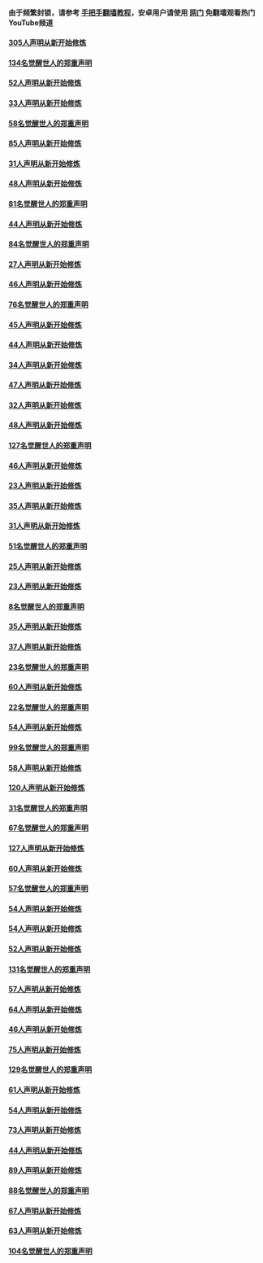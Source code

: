 #### 由于频繁封锁，请参考 [手把手翻墙教程](https://github.com/gfw-breaker/guides/wiki/)，安卓用户请使用 [网门](https://github.com/gfw-breaker/nogfw/blob/master/dl.md?t=03181000) 免翻墙观看热门YouTube频道 

#### [305人声明从新开始修炼](../pages/91/422153.md?t=03181000) 

#### [134名觉醒世人的郑重声明](../pages/91/422152.md?t=03181000) 

#### [52人声明从新开始修炼](../pages/91/421846.md?t=03181000) 

#### [33人声明从新开始修炼](../pages/91/421804.md?t=03181000) 

#### [58名觉醒世人的郑重声明](../pages/91/421845.md?t=03181000) 

#### [85人声明从新开始修炼](../pages/91/421769.md?t=03181000) 

#### [31人声明从新开始修炼](../pages/91/421763.md?t=03181000) 

#### [48人声明从新开始修炼](../pages/91/421605.md?t=03181000) 

#### [81名觉醒世人的郑重声明](../pages/91/421656.md?t=03181000) 

#### [44人声明从新开始修炼](../pages/91/421544.md?t=03181000) 

#### [84名觉醒世人的郑重声明](../pages/91/421543.md?t=03181000) 

#### [27人声明从新开始修炼](../pages/91/421465.md?t=03181000) 

#### [46人声明从新开始修炼](../pages/91/421454.md?t=03181000) 

#### [76名觉醒世人的郑重声明](../pages/91/421453.md?t=03181000) 

#### [45人声明从新开始修炼](../pages/91/421452.md?t=03181000) 

#### [44人声明从新开始修炼](../pages/91/421422.md?t=03181000) 

#### [34人声明从新开始修炼](../pages/91/421322.md?t=03181000) 

#### [47人声明从新开始修炼](../pages/91/421264.md?t=03181000) 

#### [32人声明从新开始修炼](../pages/91/421225.md?t=03181000) 

#### [48人声明从新开始修炼](../pages/91/421202.md?t=03181000) 

#### [127名觉醒世人的郑重声明](../pages/91/421224.md?t=03181000) 

#### [46人声明从新开始修炼](../pages/91/421203.md?t=03181000) 

#### [23人声明从新开始修炼](../pages/91/421138.md?t=03181000) 

#### [35人声明从新开始修炼](../pages/91/421122.md?t=03181000) 

#### [31人声明从新开始修炼](../pages/91/421081.md?t=03181000) 

#### [51名觉醒世人的郑重声明](../pages/91/421080.md?t=03181000) 

#### [25人声明从新开始修炼](../pages/91/421020.md?t=03181000) 

#### [23人声明从新开始修炼](../pages/91/420884.md?t=03181000) 

#### [8名觉醒世人的郑重声明](../pages/91/420883.md?t=03181000) 

#### [35人声明从新开始修炼](../pages/91/420809.md?t=03181000) 

#### [37人声明从新开始修炼](../pages/91/420766.md?t=03181000) 

#### [23名觉醒世人的郑重声明](../pages/91/420765.md?t=03181000) 

#### [60人声明从新开始修炼](../pages/91/420727.md?t=03181000) 

#### [22名觉醒世人的郑重声明](../pages/91/420726.md?t=03181000) 

#### [54人声明从新开始修炼](../pages/91/420529.md?t=03181000) 

#### [99名觉醒世人的郑重声明](../pages/91/420528.md?t=03181000) 

#### [58人声明从新开始修炼](../pages/91/420198.md?t=03181000) 

#### [120人声明从新开始修炼](../pages/91/420141.md?t=03181000) 

#### [31名觉醒世人的郑重声明](../pages/91/420197.md?t=03181000) 

#### [67名觉醒世人的郑重声明](../pages/91/420140.md?t=03181000) 

#### [127人声明从新开始修炼](../pages/91/420082.md?t=03181000) 

#### [60人声明从新开始修炼](../pages/91/420081.md?t=03181000) 

#### [57名觉醒世人的郑重声明](../pages/91/420080.md?t=03181000) 

#### [54人声明从新开始修炼](../pages/91/419533.md?t=03181000) 

#### [54人声明从新开始修炼](../pages/91/419532.md?t=03181000) 

#### [52人声明从新开始修炼](../pages/91/419531.md?t=03181000) 

#### [131名觉醒世人的郑重声明](../pages/91/419530.md?t=03181000) 

#### [57人声明从新开始修炼](../pages/91/419430.md?t=03181000) 

#### [64人声明从新开始修炼](../pages/91/419429.md?t=03181000) 

#### [46人声明从新开始修炼](../pages/91/419428.md?t=03181000) 

#### [75人声明从新开始修炼](../pages/91/419427.md?t=03181000) 

#### [129名觉醒世人的郑重声明](../pages/91/419426.md?t=03181000) 

#### [61人声明从新开始修炼](../pages/91/419198.md?t=03181000) 

#### [54人声明从新开始修炼](../pages/91/419197.md?t=03181000) 

#### [73人声明从新开始修炼](../pages/91/419196.md?t=03181000) 

#### [44人声明从新开始修炼](../pages/91/419075.md?t=03181000) 

#### [89人声明从新开始修炼](../pages/91/419074.md?t=03181000) 

#### [88名觉醒世人的郑重声明](../pages/91/419195.md?t=03181000) 

#### [67人声明从新开始修炼](../pages/91/419073.md?t=03181000) 

#### [63人声明从新开始修炼](../pages/91/419072.md?t=03181000) 

#### [104名觉醒世人的郑重声明](../pages/91/419071.md?t=03181000) 

